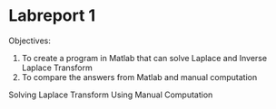 # Labreport 1

Objectives:
1. To create a program in Matlab that can solve Laplace and Inverse Laplace Transform
2. To compare the answers from Matlab and manual computation

Solving Laplace Transform Using Manual Computation

